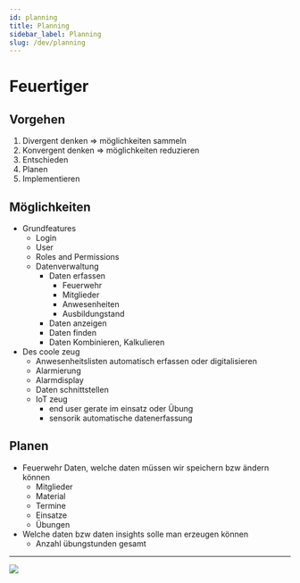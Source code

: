```yaml
---
id: planning
title: Planning
sidebar_label: Planning
slug: /dev/planning
---
```


# Feuertiger

## Vorgehen

1. Divergent denken => möglichkeiten sammeln
2. Konvergent denken => möglichkeiten reduzieren
3. Entschieden
4. Planen
5. Implementieren

## Möglichkeiten

-   Grundfeatures
    -   Login
    -   User
    -   Roles and Permissions
    -   Datenverwaltung
        -   Daten erfassen
            -   Feuerwehr
            -   Mitglieder
            -   Anwesenheiten
            -   Ausbildungstand
        -   Daten anzeigen
        -   Daten finden
        -   Daten Kombinieren, Kalkulieren
-   Des coole zeug
    -   Anwesenheitslisten automatisch erfassen oder digitalisieren
    -   Alarmierung
    -   Alarmdisplay
    -   Daten schnittstellen
    -   IoT zeug
        -   end user gerate im einsatz oder Übung
        -   sensorik automatische datenerfassung

## Planen

-   Feuerwehr Daten, welche daten müssen wir speichern bzw ändern können
    -   Mitglieder
    -   Material
    -   Termine
    -   Einsatze
    -   Übungen
-   Welche daten bzw daten insights solle man erzeugen können
    -   Anzahl übungstunden gesamt

---

<div style={{ width: '100%', display: 'flex', justifyContent: 'center' }}>
    <img src={'../../diagrams/example.drawio.svg'} />
</div>
